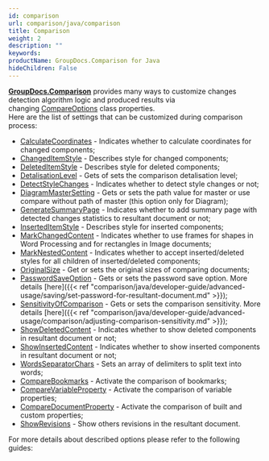 ```yaml
---
id: comparison
url: comparison/java/comparison
title: Comparison
weight: 2
description: ""
keywords: 
productName: GroupDocs.Comparison for Java
hideChildren: False
---
```

[**GroupDocs.Comparison**](https://products.groupdocs.com/comparison/java) provides many ways to customize changes detection algorithm logic and produced results via changing [CompareOptions](https://apireference.groupdocs.com/comparison/net/groupdocs.comparison.options/compareoptions) class properties.   
Here are the list of settings that can be customized during comparison process:

*   [CalculateCoordinates](https://apireference.groupdocs.com/comparison/java/com.groupdocs.comparison.options/CompareOptions#getCalculateCoordinates()) - Indicates whether to calculate coordinates for changed components;
*   [ChangedItemStyle](https://apireference.groupdocs.com/comparison/java/com.groupdocs.comparison.options/CompareOptions#getChangedItemStyle()) - Describes style for changed components;
*   [DeletedItemStyle](https://apireference.groupdocs.com/comparison/java/com.groupdocs.comparison.options/CompareOptions#getDeletedItemStyle()) - Describes style for deleted components;
*   [DetalisationLevel](https://apireference.groupdocs.com/comparison/java/com.groupdocs.comparison.options/CompareOptions#getDetalisationLevel()) - Gets of sets the comparison detalisation level;
*   [DetectStyleChanges](https://apireference.groupdocs.com/comparison/java/com.groupdocs.comparison.options/CompareOptions#getDetectStyleChanges()) - Indicates whether to detect style changes or not;
*   [DiagramMasterSetting](https://apireference.groupdocs.com/comparison/java/com.groupdocs.comparison.options/CompareOptions#getDiagramMasterSetting()) - Gets or sets the path value for master or use compare without path of master (this option only for Diagram);
*   [GenerateSummaryPage](https://apireference.groupdocs.com/comparison/java/com.groupdocs.comparison.options/CompareOptions#getGenerateSummaryPage()) - Indicates whether to add summary page with detected changes statistics to resultant document or not;
*   [InsertedItemStyle](https://apireference.groupdocs.com/comparison/java/com.groupdocs.comparison.options/CompareOptions#getInsertedItemStyle()) - Describes style for inserted components;
*   [MarkChangedContent](https://apireference.groupdocs.com/comparison/java/com.groupdocs.comparison.options/CompareOptions#getMarkChangedContent()) - Indicates whether to use frames for shapes in Word Processing and for rectangles in Image documents;
*   [MarkNestedContent](https://apireference.groupdocs.com/comparison/java/com.groupdocs.comparison.options/CompareOptions#getMarkNestedContent()) - Indicates whether to accept inserted/deleted styles for all children of inserted/deleted components;
*   [OriginalSize](https://apireference.groupdocs.com/comparison/java/com.groupdocs.comparison.options/CompareOptions#getOriginalSize()) - Get or sets the original sizes of comparing documents;
*   [PasswordSaveOption](https://apireference.groupdocs.com/comparison/java/com.groupdocs.comparison.options/CompareOptions#getPasswordSaveOption()) - Gets or sets the password save option. More details [here]({{< ref "comparison/java/developer-guide/advanced-usage/saving/set-password-for-resultant-document.md" >}});
*   [SensitivityOfComparison](https://apireference.groupdocs.com/comparison/java/com.groupdocs.comparison.options/CompareOptions#getSensitivityOfComparison()) - Gets or sets the comparison sensitivity. More details [here]({{< ref "comparison/java/developer-guide/advanced-usage/comparison/adjusting-comparison-sensitivity.md" >}});
*   [ShowDeletedContent](https://apireference.groupdocs.com/comparison/java/com.groupdocs.comparison.options/CompareOptions#getShowDeletedContent()) - Indicates whether to show deleted components in resultant document or not;
*   [ShowInsertedContent](https://apireference.groupdocs.com/comparison/java/com.groupdocs.comparison.options/CompareOptions#isShowInsertedContent()) - Indicates whether to show inserted components in resultant document or not;
*   [WordsSeparatorChars](https://apireference.groupdocs.com/comparison/java/com.groupdocs.comparison.options/CompareOptions#setWordsSeparatorChars(char[])) - Sets an array of delimiters to split text into words;
*   [CompareBookmarks](https://apireference.groupdocs.com/comparison/java/com.groupdocs.comparison.options/CompareOptions#isCompareBookmarks()) - Activate the comparison of bookmarks;
*   [CompareVariableProperty](https://apireference.groupdocs.com/comparison/java/com.groupdocs.comparison.options/CompareOptions#isCompareVariableProperty()) - Activate the comparison of variable properties;
*   [CompareDocumentProperty](https://apireference.groupdocs.com/comparison/java/com.groupdocs.comparison.options/CompareOptions#isCompareDocumentProperty()) - Activate the comparison of built and custom properties;
*   [ShowRevisions](https://apireference.groupdocs.com/comparison/java/com.groupdocs.comparison.options/CompareOptions#isShowRevisions()) - Show others revisions in the resultant document.

For more details about described options please refer to the following guides:
